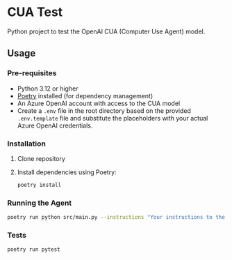 # CUA Test

Python project to test the OpenAI CUA (Computer Use Agent) model.

## Usage

### Pre-requisites

- Python 3.12 or higher
- [Poetry](https://python-poetry.org/docs/#installation) installed (for dependency management)
- An Azure OpenAI account with access to the CUA model
- Create a `.env` file in the root directory based on the provided `.env.template` file and substitute the placeholders with your actual Azure OpenAI credentials.

### Installation

1. Clone repository
1. Install dependencies using Poetry:

    ```sh
    poetry install
    ```

### Running the Agent

```sh
poetry run python src/main.py --instructions "Your instructions to the CUA agent here"
```

### Tests

```sh
poetry run pytest
```
